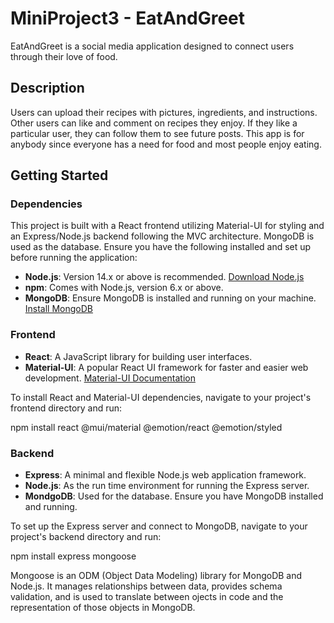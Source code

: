 # MiniProject3 - EatAndGreet

EatAndGreet is a social media application designed to connect users through their love of food.

## Description

Users can upload their recipes with pictures, ingredients, and instructions. Other users can like and comment on recipes they enjoy. If they like a particular user, they can follow them to see future posts. This app is for anybody since everyone has a need for food and most people enjoy eating.

## Getting Started

### Dependencies

This project is built with a React frontend utilizing Material-UI for styling and an Express/Node.js backend following the MVC architecture. MongoDB is used as the database. Ensure you have the following installed and set up before running the application:

- **Node.js**: Version 14.x or above is recommended. [Download Node.js](https://nodejs.org/en/)
- **npm**: Comes with Node.js, version 6.x or above.
- **MongoDB**: Ensure MongoDB is installed and running on your machine. [Install MongoDB](https://www.mongodb.com/)

### Frontend

- **React**: A JavaScript library for building user interfaces.
- **Material-UI**: A popular React UI framework for faster and easier web development. [Material-UI Documentation](https://mui.com/)

To install React and Material-UI dependencies, navigate to your project's frontend directory and run:

npm install react @mui/material @emotion/react @emotion/styled

### Backend

- **Express**: A minimal and flexible Node.js web application framework.
- **Node.js**: As the run time environment for running the Express server.
- **MondgoDB**: Used for the database.  Ensure you have MongoDB installed and running.

To set up the Express server and connect to MongoDB, navigate to your project's backend directory and run:

npm install express mongoose

Mongoose is an ODM (Object Data Modeling) library for MongoDB and Node.js.  It manages relationships between
data, provides schema validation, and is used to translate between ojects in code and the representation of those objects
in MongoDB.

